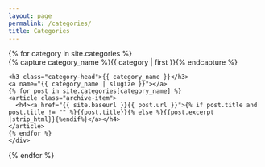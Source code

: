 ```yaml
---
layout: page
permalink: /categories/
title: Categories
---
```



<div id="archives">
{% for category in site.categories %}
  <div class="archive-group">
    {% capture category_name %}{{ category | first }}{% endcapture %}
    <div id="#{{ category_name | slugize }}">
    
    <h3 class="category-head">{{ category_name }}</h3>
    <a name="{{ category_name | slugize }}"></a>
    {% for post in site.categories[category_name] %}
    <article class="archive-item">
      <h4><a href="{{ site.baseurl }}{{ post.url }}">{% if post.title and post.title != "" %}{{post.title}}{% else %}{{post.excerpt |strip_html}}{%endif%}</a></h4>
    </article>
    {% endfor %}
    </div>
  </div>
  <script type="text/javascript">
  if(window.location.hash) {
    var cat = window.location.hash.substring(1);
    if (cat === "{{ category_name}}"){
      document.getElementById("#{{ category_name }}").style.display = none;
    }
} else {
  // Fragment doesn't exist
}
</script>
{% endfor %}
</div>